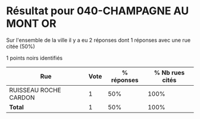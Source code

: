 # Résultat pour 040-CHAMPAGNE AU MONT OR

Sur l'ensemble de la ville il y a eu 2 réponses dont 1 réponses avec une rue citée (50%)

1 points noirs identifiés

| Rue | Vote | % réponses | % Nb rues cités|
|-----|------|------------|----------------|
| RUISSEAU ROCHE CARDON | 1 | 50% | 100%|
| **Total** | 1 | 50% | 100%|
